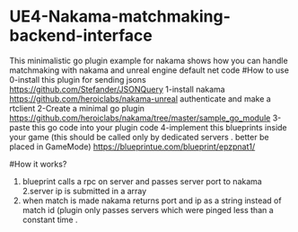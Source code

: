 # UE4-Nakama-matchmaking-backend-interface
This minimalistic go plugin example for nakama shows how you can handle matchmaking with nakama and unreal engine default net code 
#How to use 
0-install this plugin for sending jsons https://github.com/Stefander/JSONQuery
1-install nakama  https://github.com/heroiclabs/nakama-unreal authenticate and make a rtclient 
2-Create a minimal go plugin https://github.com/heroiclabs/nakama/tree/master/sample_go_module
3-paste  this go code into your plugin code
4-implement this blueprints inside your game (this should be called only by dedicated servers . better be placed in GameMode)
https://blueprintue.com/blueprint/epzpnat1/



#How it works?
1. blueprint calls a rpc on server and passes server port to nakama 
2.server ip is submitted in a array 
3. when match is made nakama returns port and ip as a string instead of match id (plugin only passes servers which were pinged less than a  constant time .

